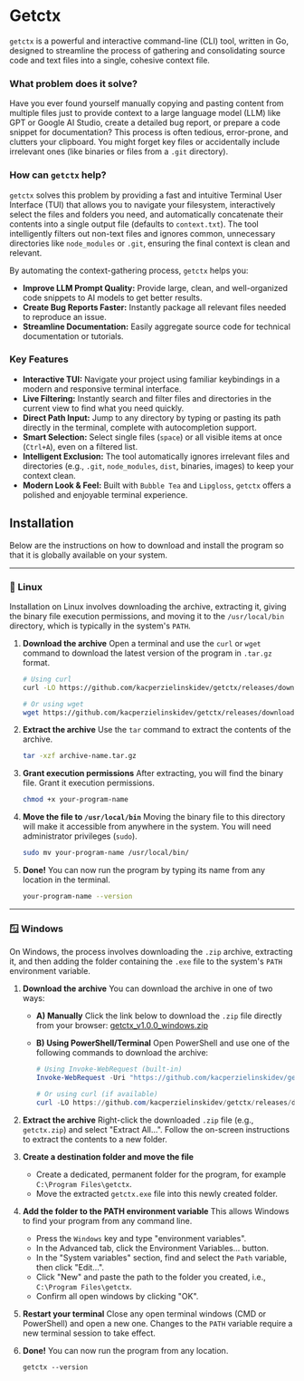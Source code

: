 # Getctx

`getctx` is a powerful and interactive command-line (CLI) tool, written in Go, designed to streamline the process of gathering and consolidating source code and text files into a single, cohesive context file.

### What problem does it solve?

Have you ever found yourself manually copying and pasting content from multiple files just to provide context to a large language model (LLM) like GPT or Google AI Studio, create a detailed bug report, or prepare a code snippet for documentation? This process is often tedious, error-prone, and clutters your clipboard. You might forget key files or accidentally include irrelevant ones (like binaries or files from a `.git` directory).

### How can `getctx` help?

`getctx` solves this problem by providing a fast and intuitive Terminal User Interface (TUI) that allows you to navigate your filesystem, interactively select the files and folders you need, and automatically concatenate their contents into a single output file (defaults to `context.txt`). The tool intelligently filters out non-text files and ignores common, unnecessary directories like `node_modules` or `.git`, ensuring the final context is clean and relevant.

By automating the context-gathering process, `getctx` helps you:

- **Improve LLM Prompt Quality:** Provide large, clean, and well-organized code snippets to AI models to get better results.
- **Create Bug Reports Faster:** Instantly package all relevant files needed to reproduce an issue.
- **Streamline Documentation:** Easily aggregate source code for technical documentation or tutorials.

### Key Features

- **Interactive TUI:** Navigate your project using familiar keybindings in a modern and responsive terminal interface.
- **Live Filtering:** Instantly search and filter files and directories in the current view to find what you need quickly.
- **Direct Path Input:** Jump to any directory by typing or pasting its path directly in the terminal, complete with autocompletion support.
- **Smart Selection:** Select single files (`space`) or all visible items at once (`Ctrl+A`), even on a filtered list.
- **Intelligent Exclusion:** The tool automatically ignores irrelevant files and directories (e.g., `.git`, `node_modules`, `dist`, binaries, images) to keep your context clean.
- **Modern Look & Feel:** Built with `Bubble Tea` and `Lipgloss`, `getctx` offers a polished and enjoyable terminal experience.

## Installation

Below are the instructions on how to download and install the program so that it is globally available on your system.

---

### 🐧 Linux

Installation on Linux involves downloading the archive, extracting it, giving the binary file execution permissions, and moving it to the `/usr/local/bin` directory, which is typically in the system's `PATH`.

1.  **Download the archive**
    Open a terminal and use the `curl` or `wget` command to download the latest version of the program in `.tar.gz` format.

    ```sh
    # Using curl
    curl -LO https://github.com/kacperzielinskidev/getctx/releases/download/[version]/getctx_[version]_linux.tar.gz

    # Or using wget
    wget https://github.com/kacperzielinskidev/getctx/releases/download/[version]/getctx_[version]_linux.tar.gz
    ```

2.  **Extract the archive**
    Use the `tar` command to extract the contents of the archive.

    ```sh
    tar -xzf archive-name.tar.gz
    ```

3.  **Grant execution permissions**
    After extracting, you will find the binary file. Grant it execution permissions.

    ```sh
    chmod +x your-program-name
    ```

4.  **Move the file to `/usr/local/bin`**
    Moving the binary file to this directory will make it accessible from anywhere in the system. You will need administrator privileges (`sudo`).

    ```sh
    sudo mv your-program-name /usr/local/bin/
    ```

5.  **Done!**
    You can now run the program by typing its name from any location in the terminal.

    ```sh
    your-program-name --version
    ```

---

### 🪟 Windows

On Windows, the process involves downloading the `.zip` archive, extracting it, and then adding the folder containing the `.exe` file to the system's `PATH` environment variable.

1.  **Download the archive**
    You can download the archive in one of two ways:

    - **A) Manually**
      Click the link below to download the `.zip` file directly from your browser:
      [getctx_v1.0.0_windows.zip](https://github.com/kacperzielinskidev/getctx/releases/download/v1.0.0/getctx_v1.0.0_windows.zip)

    - **B) Using PowerShell/Terminal**
      Open PowerShell and use one of the following commands to download the archive:

      ```powershell
      # Using Invoke-WebRequest (built-in)
      Invoke-WebRequest -Uri "https://github.com/kacperzielinskidev/getctx/releases/download/[version]/getctx_[version]_windows.zip" -OutFile "getctx.zip"

      # Or using curl (if available)
      curl -LO https://github.com/kacperzielinskidev/getctx/releases/download/[version]/getctx_[version]_windows.zip
      ```

2.  **Extract the archive**
    Right-click the downloaded `.zip` file (e.g., `getctx.zip`) and select "Extract All...". Follow the on-screen instructions to extract the contents to a new folder.

3.  **Create a destination folder and move the file**

    - Create a dedicated, permanent folder for the program, for example `C:\Program Files\getctx`.
    - Move the extracted `getctx.exe` file into this newly created folder.

4.  **Add the folder to the PATH environment variable**
    This allows Windows to find your program from any command line.

    - Press the `Windows` key and type "environment variables".
    - In the Advanced tab, click the Environment Variables... button.
    - In the "System variables" section, find and select the `Path` variable, then click "Edit...".
    - Click "New" and paste the path to the folder you created, i.e., `C:\Program Files\getctx`.
    - Confirm all open windows by clicking "OK".

5.  **Restart your terminal**
    Close any open terminal windows (CMD or PowerShell) and open a new one. Changes to the `PATH` variable require a new terminal session to take effect.

6.  **Done!**
    You can now run the program from any location.

    ```shell
    getctx --version
    ```

